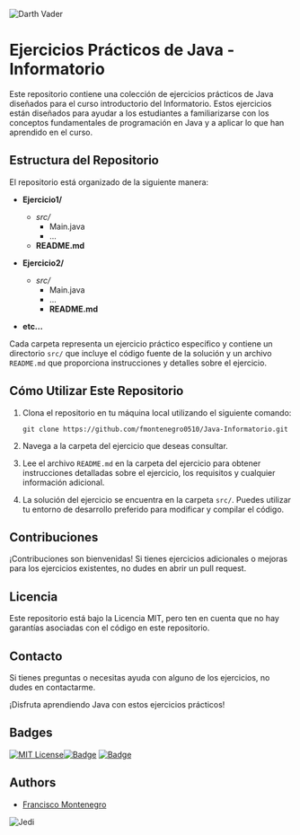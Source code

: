 

![Darth Vader](https://img.elo7.com.br/product/zoom/B814AA/caneca-preta-star-wars-darth-vader-canecas.jpg)
# Ejercicios Prácticos de Java - Informatorio

Este repositorio contiene una colección de ejercicios prácticos de Java diseñados para el curso introductorio del Informatorio. Estos ejercicios están diseñados para ayudar a los estudiantes a familiarizarse con los conceptos fundamentales de programación en Java y a aplicar lo que han aprendido en el curso.

## Estructura del Repositorio

El repositorio está organizado de la siguiente manera:
- **Ejercicio1/**
  - *src/*
    - Main.java
    - ...
  - **README.md**
  
- **Ejercicio2/**
  - *src/*
    - Main.java
    - ...
    - **README.md**

- **etc...**

Cada carpeta representa un ejercicio práctico específico y contiene un directorio `src/` que incluye el código fuente de la solución y un archivo `README.md` que proporciona instrucciones y detalles sobre el ejercicio.

## Cómo Utilizar Este Repositorio

1. Clona el repositorio en tu máquina local utilizando el siguiente comando:


   ```shell
   git clone https://github.com/fmontenegro0510/Java-Informatorio.git
   
2. Navega a la carpeta del ejercicio que deseas consultar.

3. Lee el archivo `README.md` en la carpeta del ejercicio para obtener instrucciones detalladas sobre el ejercicio, los requisitos y cualquier información adicional.

4. La solución del ejercicio se encuentra en la carpeta `src/`. Puedes utilizar tu entorno de desarrollo preferido para modificar y compilar el código.

## Contribuciones

¡Contribuciones son bienvenidas! Si tienes ejercicios adicionales o mejoras para los ejercicios existentes, no dudes en abrir un pull request. 

## Licencia

Este repositorio está bajo la Licencia MIT, pero ten en cuenta que no hay garantías asociadas con el código en este repositorio. 

## Contacto

Si tienes preguntas o necesitas ayuda con alguno de los ejercicios, no dudes en contactarme.

¡Disfruta aprendiendo Java con estos ejercicios prácticos!

## Badges
[![MIT License](https://img.shields.io/badge/License-MIT-green.svg)](https://choosealicense.com/licenses/mit/)[![Badge](https://img.shields.io/badge/JDK_Development_Kit-21-red)](https://www.oracle.com/java/technologies/downloads/)
[![Badge](https://img.shields.io/badge/JDK_Development_Kit-21-red)](https://www.oracle.com/java/technologies/downloads/)


## Authors

- [Francisco Montenegro](https://github.com/fmontenegro0510)


![Jedi](https://i.pinimg.com/originals/86/72/35/8672358eacf638354cb8e854c3c3233a.jpg)
